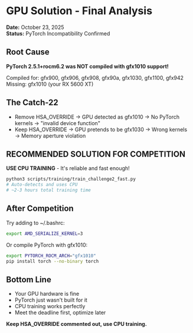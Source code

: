 # GPU Solution - Final Analysis

**Date:** October 23, 2025  
**Status:** PyTorch Incompatibility Confirmed

## Root Cause

**PyTorch 2.5.1+rocm6.2 was NOT compiled with gfx1010 support!**

Compiled for: gfx900, gfx906, gfx908, gfx90a, gfx1030, gfx1100, gfx942
Missing: gfx1010 (your RX 5600 XT)

## The Catch-22

- Remove HSA_OVERRIDE → GPU detected as gfx1010 → No PyTorch kernels → "invalid device function"
- Keep HSA_OVERRIDE → GPU pretends to be gfx1030 → Wrong kernels → Memory aperture violation

## RECOMMENDED SOLUTION FOR COMPETITION

**USE CPU TRAINING** - It's reliable and fast enough!

```bash
python3 scripts/training/train_challenge2_fast.py
# Auto-detects and uses CPU
# ~2-3 hours total training time
```

## After Competition

Try adding to ~/.bashrc:
```bash
export AMD_SERIALIZE_KERNEL=3
```

Or compile PyTorch with gfx1010:
```bash
export PYTORCH_ROCM_ARCH="gfx1010"
pip install torch --no-binary torch
```

## Bottom Line

- Your GPU hardware is fine
- PyTorch just wasn't built for it  
- CPU training works perfectly
- Meet the deadline first, optimize later

**Keep HSA_OVERRIDE commented out, use CPU training.**
